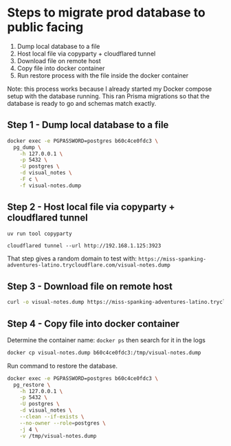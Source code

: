 # Steps to migrate prod database to public facing

1. Dump local database to a file
2. Host local file via copyparty + cloudflared tunnel
3. Download file on remote host
4. Copy file into docker container
5. Run restore process with the file inside the docker container

Note: this process works because I already started my Docker compose setup with the database running. This ran Prisma migrations so that the database is ready to go and schemas match exactly.

## Step 1 - Dump local database to a file

```bash
docker exec -e PGPASSWORD=postgres b60c4ce0fdc3 \
  pg_dump \
    -h 127.0.0.1 \
    -p 5432 \
    -U postgres \
    -d visual_notes \
    -F c \
    -f visual-notes.dump
```

## Step 2 - Host local file via copyparty + cloudflared tunnel

```bash
uv run tool copyparty
```

```
cloudflared tunnel --url http://192.168.1.125:3923
```

That step gives a random domain to test with: `https://miss-spanking-adventures-latino.trycloudflare.com/visual-notes.dump`

## Step 3 - Download file on remote host

```bash
curl -o visual-notes.dump https://miss-spanking-adventures-latino.trycloudflare.com/visual-notes.dump
```

## Step 4 - Copy file into docker container

Determine the container name: `docker ps` then search for it in the logs

```bash
docker cp visual-notes.dump b60c4ce0fdc3:/tmp/visual-notes.dump
```

Run command to restore the database.

```bash
docker exec -e PGPASSWORD=postgres b60c4ce0fdc3 \
  pg_restore \
    -h 127.0.0.1 \
    -p 5432 \
    -U postgres \
    -d visual_notes \
    --clean --if-exists \
    --no-owner --role=postgres \
    -j 4 \
    -v /tmp/visual-notes.dump
```
